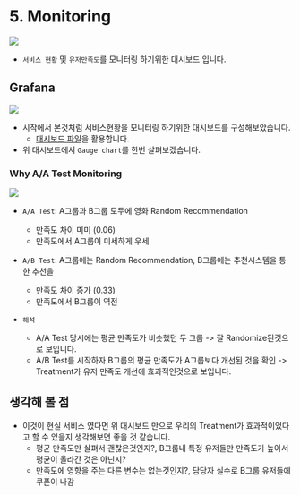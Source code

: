 # 5. Monitoring

<img src="./images/9_5_1.png" align="center">

- `서비스 현황` 및 `유저만족도`를 모니터링 하기위한 대시보드 입니다.


## Grafana

<img src="./images/9_0_2.png" align="center">

- 시작에서 본것처럼 서비스현황을 모니터링 하기위한 대시보드를 구성해보았습니다.
    - [대시보드 파일](https://github.com/ehddnr301/MovieRecommend-K8s/blob/master/grafana/dashboard_file.json)을 활용합니다.
- 위 대시보드에서 `Gauge chart`를 한번 살펴보겠습니다.


### Why A/A Test Monitoring

<img src="./images/9_5_2.png" align="center">

- `A/A Test`: A그룹과 B그룹 모두에 영화 Random Recommendation
    - 만족도 차이 미미 (0.06)
    - 만족도에서 A그룹이 미세하게 우세
- `A/B Test`: A그룹에는 Random Recommendation, B그룹에는 추천시스템을 통한 추천을
    - 만족도 차이 증가 (0.33)
    - 만족도에서 B그룹이 역전

- `해석`
    - A/A Test 당시에는 평균 만족도가 비슷했던 두 그룹 -> 잘 Randomize된것으로 보입니다.
    - A/B Test를 시작하자 B그룹의 평균 만족도가 A그룹보다 개선된 것을 확인 -> Treatment가 유저 만족도 개선에 효과적인것으로 보입니다.


## 생각해 볼 점

- 이것이 현실 서비스 였다면 위 대시보드 만으로 우리의 Treatment가 효과적이었다고 할 수 있을지 생각해보면 좋을 것 같습니다.
    - 평균 만족도만 살펴서 괜찮은것인지?, B그룹내 특정 유저들만 만족도가 높아서 평균이 올라간 것은 아닌지?
    - 만족도에 영향을 주는 다른 변수는 없는것인지?, 담당자 실수로 B그룹 유저들에 쿠폰이 나감